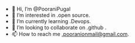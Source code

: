 - 👋 Hi, I’m @PooraniPugal
- 👀 I’m interested in .open source.
- 🌱 I’m currently learning .Devops.
- 💞️ I’m looking to collaborate on .github .
- 📫 How to reach me .pooranionmail@gmail.com.

<!---
PooraniPugal/PooraniPugal is a ✨ special ✨ repository because its `README.md` (this file) appears on your GitHub profile.
You can click the Preview link to take a look at your changes.
--->
